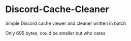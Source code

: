 # Discord-Cache-Cleaner
Simple Discord cache viewer and cleaner written in batch

Only 695 bytes, could be smaller but who cares
